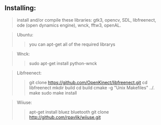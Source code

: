 ## Installing: ##
> install and/or compile these libraries: gtk3, opencv, SDL, libfreenect, ode (open dynamics engine), wnck, fftw3, openAL.

> Ubuntu:
> > you can apt-get all of the required librarys


> Wnck:
> > sudo apt-get install python-wnck


> Libfreenect:
> > git clone https://github.com/OpenKinect/libfreenect.git
> > cd libfreenect
> > mkdir build
> > cd build
> > cmake -g "Unix Makefiles" ../.
> > make
> > sudo make install


> Wiiuse:
> > apt-get install bluez bluetooth
> > git clone http://github.com/rpavlik/wiiuse.git